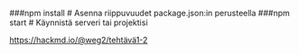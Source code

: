 ###npm install # Asenna riippuvuudet package.json:in perusteella
###npm start # Käynnistä serveri tai projektisi

https://hackmd.io/@weg2/tehtävä1-2

